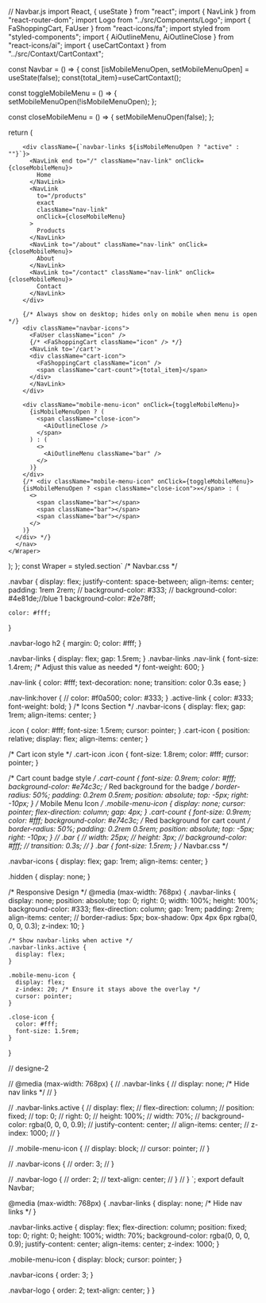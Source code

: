 // Navbar.js
import React, { useState } from "react";
import { NavLink } from "react-router-dom";
import Logo from "../src/Components/Logo";
import { FaShoppingCart, FaUser } from "react-icons/fa";
import styled from "styled-components";
import { AiOutlineMenu, AiOutlineClose } from "react-icons/ai";
import { useCartContaxt } from "../src/Contaxt/CartContaxt";

const Navbar = () => {
  const [isMobileMenuOpen, setMobileMenuOpen] = useState(false);
  const{total_item}=useCartContaxt();

  const toggleMobileMenu = () => {
    setMobileMenuOpen(!isMobileMenuOpen);
  };

  const closeMobileMenu = () => {
    setMobileMenuOpen(false);
  };

  return (
    <Wraper>
      <nav className="navbar">
        <div className="navbar-logo">
          <Logo />
        </div>

        <div className={`navbar-links ${isMobileMenuOpen ? "active" : ""}`}>
          <NavLink end to="/" className="nav-link" onClick={closeMobileMenu}>
            Home
          </NavLink>
          <NavLink
            to="/products"
            exact
            className="nav-link"
            onClick={closeMobileMenu}
          >
            Products
          </NavLink>
          <NavLink to="/about" className="nav-link" onClick={closeMobileMenu}>
            About
          </NavLink>
          <NavLink to="/contact" className="nav-link" onClick={closeMobileMenu}>
            Contact
          </NavLink>
        </div>

        {/* Always show on desktop; hides only on mobile when menu is open */}
        <div className="navbar-icons">
          <FaUser className="icon" />
          {/* <FaShoppingCart className="icon" /> */}
          <NavLink to='/cart'>
          <div className="cart-icon"> 
            <FaShoppingCart className="icon" />
            <span className="cart-count">{total_item}</span>
          </div>
          </NavLink>
        </div>

        <div className="mobile-menu-icon" onClick={toggleMobileMenu}>
          {isMobileMenuOpen ? (
            <span className="close-icon">
              <AiOutlineClose />
            </span>
          ) : (
            <>
              <AiOutlineMenu className="bar" />
            </>
          )}
        </div>
        {/* <div className="mobile-menu-icon" onClick={toggleMobileMenu}>
        {isMobileMenuOpen ? <span className="close-icon">✕</span> : (
          <>
            <span className="bar"></span>
            <span className="bar"></span>
            <span className="bar"></span>
          </>
        )}
      </div> */}
      </nav>
    </Wraper>
  );
};
const Wraper = styled.section`
  /* Navbar.css */

  .navbar {
    display: flex;
    justify-content: space-between;
    align-items: center;
    padding: 1rem 2rem;
    //   background-color: #333;
    // background-color: #4e81de;//blue 1
    background-color: #2e78ff;

    color: #fff;
  }

  .navbar-logo h2 {
    margin: 0;
    color: #fff;
  }

  .navbar-links {
    display: flex;
    gap: 1.5rem;
  }
  .navbar-links .nav-link {
    font-size: 1.4rem; /* Adjust this value as needed */
    font-weight: 600;
  }

  .nav-link {
    color: #fff;
    text-decoration: none;
    transition: color 0.3s ease;
  }

  .nav-link:hover {
    //   color: #f0a500;
    color: #333;
  }
  .active-link {
    color: #333;
    font-weight: bold;
  }
  /* Icons Section */
  .navbar-icons {
    display: flex;
    gap: 1rem;
    align-items: center;
  }

  .icon {
    color: #fff;
    font-size: 1.5rem;
    cursor: pointer;
  }
  .cart-icon {
    position: relative;
    display: flex;
    align-items: center;
  }

  /* Cart icon style */
  .cart-icon .icon {
    font-size: 1.8rem;
    color: #fff;
    cursor: pointer;
  }

  /* Cart count badge style */
  .cart-count {
    font-size: 0.9rem;
    color: #fff;
    background-color: #e74c3c; /* Red background for the badge */
    border-radius: 50%;
    padding: 0.2rem 0.5rem;
    position: absolute;
    top: -5px;
    right: -10px;
  }
  /* Mobile Menu Icon */
  .mobile-menu-icon {
    display: none;
    cursor: pointer;
    flex-direction: column;
    gap: 4px;
  }
  .cart-count {
    font-size: 0.9rem;
    color: #fff;
    background-color: #e74c3c; /* Red background for cart count */
    border-radius: 50%;
    padding: 0.2rem 0.5rem;
    position: absolute;
    top: -5px;
    right: -10px;
  }
  // .bar {
  //   width: 25px;
  //   height: 3px;
  //   background-color: #fff;
  //   transition: 0.3s;
  // }
  .bar {
    font-size: 1.5rem;
  }
  /* Navbar.css */

  .navbar-icons {
    display: flex;
    gap: 1rem;
    align-items: center;
  }

  .hidden {
    display: none;
  }

  /* Responsive Design */
  @media (max-width: 768px) {
    .navbar-links {
      display: none;
      position: absolute;
      top: 0;
      right: 0;
      width: 100%;
      height: 100%;
      background-color: #333;
      flex-direction: column;
      gap: 1rem;
      padding: 2rem;
      align-items: center;
      // border-radius: 5px;
      box-shadow: 0px 4px 6px rgba(0, 0, 0, 0.3);
      z-index: 10;
    }

    /* Show navbar-links when active */
    .navbar-links.active {
      display: flex;
    }

    .mobile-menu-icon {
      display: flex;
      z-index: 20; /* Ensure it stays above the overlay */
      cursor: pointer;
    }

    .close-icon {
      color: #fff;
      font-size: 1.5rem;
    }
  }

  // designe-2

  // @media (max-width: 768px) {
  // .navbar-links {
  //   display: none; /* Hide nav links */
  // }

  // .navbar-links.active {
  //   display: flex;
  //   flex-direction: column;
  //   position: fixed;
  //   top: 0;
  //   right: 0;
  //   height: 100%;
  //   width: 70%;
  //   background-color: rgba(0, 0, 0, 0.9);
  //   justify-content: center;
  //   align-items: center;
  //   z-index: 1000;
  // }

  // .mobile-menu-icon {
  //   display: block;
  //   cursor: pointer;
  // }

  // .navbar-icons {
  //   order: 3;
  // }

  // .navbar-logo {
  //   order: 2;
  //   text-align: center;
  // }
  // }
`;
export default Navbar;


<!-- nav mobile view(menu-logo-cart) -->
@media (max-width: 768px) {
  .navbar-links {
    display: none; /* Hide nav links */
  }

  .navbar-links.active {
    display: flex;
    flex-direction: column;
    position: fixed;
    top: 0;
    right: 0;
    height: 100%;
    width: 70%;
    background-color: rgba(0, 0, 0, 0.9);
    justify-content: center;
    align-items: center;
    z-index: 1000;
  }

  .mobile-menu-icon {
    display: block;
    cursor: pointer;
  }

  .navbar-icons {
    order: 3;
  }

  .navbar-logo {
    order: 2;
    text-align: center;
  }
}